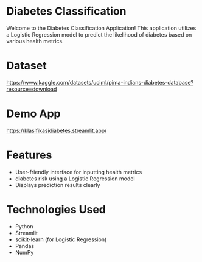# Diabetes Classification
Welcome to the Diabetes Classification Application! This application utilizes a Logistic Regression model to predict the likelihood of diabetes based on various health metrics.

# Dataset
https://www.kaggle.com/datasets/uciml/pima-indians-diabetes-database?resource=download

# Demo App
https://klasifikasidiabetes.streamlit.app/

# Features
- User-friendly interface for inputting health metrics
-  diabetes risk using a Logistic Regression model
- Displays prediction results clearly

# Technologies Used
- Python
- Streamlit
- scikit-learn (for Logistic Regression)
- Pandas
- NumPy



